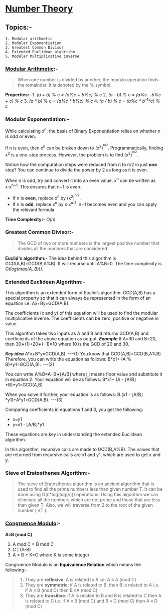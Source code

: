 # [Number Theory](https://www.hackerearth.com/practice/math/number-theory/basic-number-theory-1/tutorial/)
## Topics:-
	1. Modular arithmetic
	2. Modular Exponentiation
	3. Greatest Common Divisor
	4. Extended Euclidean algorithm
	5. Modular Multiplicative inverse
### [Modular Arithmetic](https://brilliant.org/wiki/modular-arithmetic/):-
> When one number is divided by another, the modulo operation finds the remainder. It is denoted by the % symbol.

**Properties:-**
    1. *(a + b) % c = (a%c + b%c) % c*
    2. *(a - b) % c = (a%c - b%c + c) % c*
    3. *(a \* b) % c = (a%c \* b%c) % c*
    4. *(a / b) % c = (a%c \* b<sup>-1</sup>\*c) % c*
 
### Modular Exponentiation:-
While calculating  x<sup>n</sup>, the basis of 	Binary Exponentiation relies on whether  n  is odd or even.

If  n  is even, then  x<sup>n</sup>  can be broken down to  (x<sup>2</sup>)<sup><sup>n/2</sup></sup>. Programmatically, finding  x<sup>2</sup>  is a one-step process. However, the problem is to find  (x<sup>2</sup>)<sup><sup>n/2</sup></sup>.

Notice how the computation steps were reduced from  n  to  n/2  in just  **one**  step? You can continue to divide the power by  2  as long as it is even.

When  n  is odd, try and convert it into an even value.  x<sup>n</sup>  can be written as  x⋅x<sup>n−1</sup>. This ensures that  n−1  is even.

-   If  n  is **even**, replace  x<sup>n</sup>  by  (x<sup>2</sup>)<sup><sup>n/2</sup></sup>.
-   If  n  is **odd**, replace  x<sup>n</sup>  by  x⋅x<sup>n-1</sup>.  n−1  becomes even and you can apply the relevant formula.

**Time Complexity:-** _O(n)_
### Greatest Common Divisor:-
> The GCD of two or more numbers is the largest positive number that divides all the numbers that are considered.

**Euclid's algorithm:-** The idea behind this algorithm is GCD(A,B)=GCD(B,A%B). It will recurse until A%B=0. 
The time complexity is  _O(log(max(A, B)))_.
### Extended Euclidean Algorithm:-
This algorithm is an extended form of Euclid’s algorithm.  GCD(A,B)  has a special property so that it can always be represented in the form of an equation i.e.  Ax+By=GCD(A,B).

The coefficients (x and y) of this equation will be used to find the modular multiplicative inverse. The coefficients can be zero, positive or negative in value.

This algorithm takes two inputs as A and B and returns  GCD(A,B)  and coefficients of the above equation as output.
**_Example_**
If A=30 and B=20, then  30∗(1)+20∗(−1)=10  where 10 is the GCD of 20 and 30.

**_Key idea_**
A\*x+B\*y=GCD(A,B). ---(1)
You know that  GCD(A,B)=GCD(B,A%B). Therefore, you can write the equation as follows: B*x1+ (A % B)*y1=GCD(A,B). ---(2)

You can write  A%B=A−B∗⌊A/B⌋  where  ⌊⌋  means floor value and substitute it in equation 2. Your equation will be as follows: B*x1+ (A -  ⌊A/B⌋*B)*y1=GCD(A,B)  

When you solve it further, your equation is as follows: B.(x1  -  ⌊A/B⌋\*y1)+A\*y1=GCD(A,B). ---(3)

Comparing coefficients in equations 1 and 3, you get the following:

-   x=y1
-   y=x1  -  ⌊A/B⌋*y1

These equations are key in understanding the extended Euclidean algorithm.

In this algorithm, recursive calls are made to  GCD(B,A%B). The values that are returned from recursive calls are  x1  and  y1, which are used to get x and y.
### Sieve of Eratosthenes Algorithm:-
> The sieve of Eratosthenes algorithm is an ancient algorithm that is used to find all the prime numbers less than given number T. It can be done using O(n*log(log(n))) operations. Using this algorithm we can eliminate all the numbers which are not prime and those that are less than given T. Also, we will traverse from 2 to the root of the given number ( √T ).
### [Congruence Modulo](https://www.khanacademy.org/computing/computer-science/cryptography/modarithmetic/a/congruence-modulo):-
**A≡B  (mod C)** 
1. A mod C = B mod C
2. C | (A-B)
3. A = B + K*C where K is some integer

 Congruence Modulo is an **Equivalence Relation** which means the following:-
 > 1. They are  **reflexive**: A is related to A i.e. A ≡ A  (mod C)
 > 2. They are  **symmetric**: if A is related to B, then B is related to A  i.e. if A ≡ B (mod C) then B ≡A  (mod C)
 > 3. They are  **transitive**: if A is related to B and B is related to C then A is related to C i.e. if A ≡ B  (mod C) and B ≡ D (mod C) then A ≡ D  (mod C)
